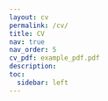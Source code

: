 ```yaml
---
layout: cv
permalink: /cv/
title: CV
nav: true
nav_order: 5
cv_pdf: example_pdf.pdf
description: 
toc:
  sidebar: left
---
```

<!-- This is a description of the page. You can modify it in '_pages/cv.md'. You can also change or remove the top pdf download button. -->